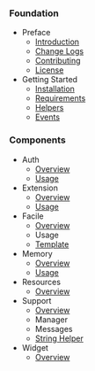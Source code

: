 ### Foundation
- Preface
  - [Introduction](/)
  - [Change Logs](/pages/changes)
  - [Contributing](/pages/contributing)
  - [License](/pages/license)
- Getting Started
  - [Installation](/pages/installation)
  - [Requirements](/pages/installation#requirement)
  - [Helpers](/pages/helpers)
  - [Events](/pages/events)

### Components
- Auth
  - [Overview](/pages/components/auth)
  - [Usage](/pages/components/auth/usage)
- Extension
  - [Overview](/pages/components/extension)
  - [Usage](/pages/components/extension/usage)
- Facile
  - [Overview](/pages/components/facile)
  - Usage
  - [Template](/pages/components/facile/templating)
- Memory
  - [Overview](/pages/components/memory)
  - [Usage](/pages/components/memory/usage)
- Resources
  - [Overview](/pages/components/resources)
- Support
  - [Overview](/pages/components/support)
  - Manager
  - Messages
  - [String Helper](/pages/components/support/str)
- Widget
  - [Overview](/pages/components/widget)
